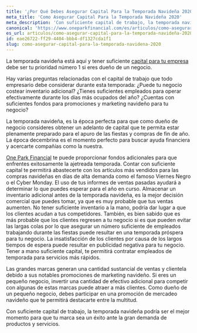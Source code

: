 ```yaml
---
title: '¿Por Qué Debes Asegurar Capital Para la Temporada Navideña 2020?'
meta_title: 'Como Asegurar Capital Para la Temporada Navideña 2020'
meta_description: 'Con suficiente capital de trabajo, la temporada navideña podría ser el mejor momento para tu negocio. Visita One Park financial y solicita tu crédito empresarial en minutos.'
canonical: 'https://www.oneparkfinancial.com/es/articulos/como-asegurar-capital-para-la-temporada-navideña-2020'
es_url: articulos/como-asegurar-capital-para-la-temporada-navideña-2020
id: eae26722-ff29-4404-bbb4-df1327cda1f1
slug: como-asegurar-capital-para-la-temporada-navidena-2020
---
```

<p>La temporada navide&ntilde;a est&aacute; aqu&iacute; y tener suficiente <a href="https://www.oneparkfinancial.com/es/preaprob">capital para tu empresa</a> debe ser tu prioridad n&uacute;mero 1 si eres due&ntilde;o de un negocio.</p>

<p>Hay varias preguntas relacionadas con el capital de trabajo que todo empresario debe considerar durante esta temporada: &iquest;Puede tu negocio costear inventario adicional? &iquest;Tienes suficientes empleados para operar efectivamente durante los d&iacute;as m&aacute;s ocupados del a&ntilde;o? &iquest;Cuentas con suficientes fondos para promociones y marketing navide&ntilde;o para tu negocio?</p>

<p>La temporada navide&ntilde;a, es la &eacute;poca perfecta para que como due&ntilde;o de negocio consideres obtener un adelanto de capital que te permita estar plenamente preparado para el apuro de las fiestas y compras de fin de a&ntilde;o. La &eacute;poca decembrina es el momento perfecto para buscar ayuda financiera y acercarte compa&ntilde;&iacute;as como la nuestra.</p>

<p><a href="https://www.oneparkfinancial.com/es/articulos/prestamos-de-negocio-para-mujeres-emprendedoras-con-mal-credito">One Park Financial</a> te puede proporcionar fondos adicionales para que enfrentes exitosamente la ajetreada temporada. Contar con suficiente capital te permitir&aacute; abastecerte con los art&iacute;culos m&aacute;s vendidos para las compras navide&ntilde;as en d&iacute;as de alta demanda como el famoso Viernes Negro o el Cyber Monday. El uso de tus informes de ventas pasadas ayudar&aacute; a determinar lo que puedes esperar para el a&ntilde;o en curso. Almacenar un inventario adicional antes de la temporada navide&ntilde;a, es la mejor decisi&oacute;n comercial que puedes tomar, ya que es muy probable que tus ventas aumenten. No tener suficiente inventario a la mano, podr&iacute;a dar lugar a que los clientes acudan a tus competidores. Tambi&eacute;n, es bien sabido que es m&aacute;s probable que los clientes regresen a tu negocio si es que pueden evitar las largas colas por lo que asegurar un n&uacute;mero suficiente de empleados trabajando durante las fiestas puede resultar en una temporada pr&oacute;spera para tu negocio. La insatisfacci&oacute;n de los clientes por causa de los largos tiempos de espera puede resultar en publicidad negativa para tu negocio. Tener a mano suficiente capital, te permitir&aacute; contratar empleados de temporada para servicios m&aacute;s r&aacute;pidos.</p>

<p>Las grandes marcas generan una cantidad sustancial de ventas y clientela debido a sus notables promociones de marketing navide&ntilde;o. Si eres un peque&ntilde;o negocio, invertir una cantidad de efectivo adicional para competir con algunas de estas marcas puede atraer a m&aacute;s clientes. Como due&ntilde;o de un peque&ntilde;o negocio, debes participar en una promoci&oacute;n de mercadeo navide&ntilde;o que te permitir&aacute; destacarte entre la multitud.</p>

<p>Con suficiente capital de trabajo, la temporada navide&ntilde;a podr&iacute;a ser el mejor momento para que tu marca sea un &eacute;xito ante la gran demanda de productos y servicios.</p>